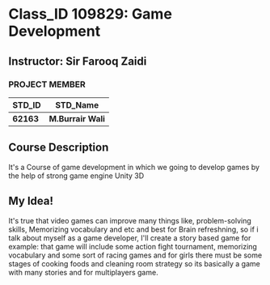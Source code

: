 # Class_ID 109829: Game Development #
<!-- The 6-Digits is Our Course ID-->
## Instructor: Sir Farooq Zaidi 

### PROJECT MEMBER ###
STD_ID | STD_Name
------------ | -------------
**62163** | **M.Burrair Wali** 
<!--This is the Group Leader's Name and his ID in bold-->

## Course Description ##
It's a Course of game development in which we going to develop games by the help of strong game engine Unity 3D


## My Idea! ##
It's true that video games can improve many things like, problem-solving skills, Memorizing vocabulary and etc and best for Brain refreshning, so if i talk about myself as a game developer, I'll create a story based game for example: that game will include some action fight tournament, memorizing vocabulary and some sort of racing games and for girls there must be some stages of cooking foods and cleaning room strategy so its basically a game with many stories and for multiplayers game.
